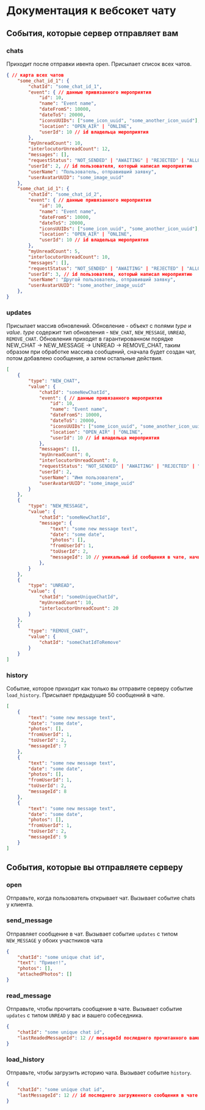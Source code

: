 # Документация к вебсокет чату

## События, которые сервер отправляет вам

### chats

Приходит после отправки ивента open. Присылает список всех чатов.

```json
{ // карта всех чатов
    "some_chat_id_1": {
        "chatId": "some_chat_id_1",
        "event": { // данные привязанного мероприятия
            "id": 10,
            "name": "Event name",
            "dateFromS": 10000,
            "dateToS": 20000,
            "iconsUUIDs": ["some_icon_uuid", "some_another_icon_uuid"],
            "location": "OPEN_AIR" | "ONLINE",
            "userId": 10 // id владельца мероприятия
        },
        "myUnreadCount": 10,
        "interlocutorUnreadCount": 12,
        "messages": [],
        "requestStatus": "NOT_SENDED" | "AWAITING" | "REJECTED" | "ALLOWED",
        "userId": 2, // id пользователя, который написал мероприятию
        "userName": "Пользователь, отправивший заявку",
        "userAvatarUUID": "some_image_uuid"
    },
    "some_chat_id_1": {
        "chatId": "some_chat_id_2",
        "event": { // данные привязанного мероприятия
            "id": 10,
            "name": "Event name",
            "dateFromS": 10000,
            "dateToS": 20000,
            "iconsUUIDs": ["some_icon_uuid", "some_another_icon_uuid"],
            "location": "OPEN_AIR" | "ONLINE",
            "userId": 10 // id владельца мероприятия
        },
        "myUnreadCount": 5,
        "interlocutorUnreadCount": 10,
        "messages": [],
        "requestStatus": "NOT_SENDED" | "AWAITING" | "REJECTED" | "ALLOWED",
        "userId": 3, // id пользователя, который написал мероприятию
        "userName": "Другой пользователь, отправивший заявку",
        "userAvatarUUID": "some_another_image_uuid"
    },
}
```

### updates

Присылает массив обновлений. Обновление - объект с полями _type_ и _value_. _type_ содержит тип обновления - `NEW_CHAT`, `NEW_MESSAGE`, `UNREAD`, `REMOVE_CHAT`. Обновления приходят в гарантированном порядке NEW_CHAT -> NEW_MESSAGE -> UNREAD -> REMOVE_CHAT, таким образом при обработке массива сообщений, сначала будет создан чат, потом добавлено сообщение, а затем остальные действия.

```json
[
    {
        "type": "NEW_CHAT",
        "value": {
            "chatId": "someNewChatId",
            "event": { // данные привязанного мероприятия
                "id": 10,
                "name": "Event name",
                "dateFromS": 10000,
                "dateToS": 20000,
                "iconsUUIDs": ["some_icon_uuid", "some_another_icon_uuid"],
                "location": "OPEN_AIR" | "ONLINE",
                "userId": 10 // id владельца мероприятия
            },
            "messages": [],
            "myUnreadCount": 0,
            "interlocutorUnreadCount": 0,
            "requestStatus": "NOT_SENDED" | "AWAITING" | "REJECTED" | "ALLOWED",
            "userId": 2,
            "userName": "Имя пользователя",
            "userAvatarUUID": "some_image_uuid"
        }
    },
    {
        "type": "NEW_MESSAGE",
        "value": {
            "chatId": "someNewChatId",
            "message": {
                "text": "some new message text",
                "date": "some date",
                "photos": [],
                "fromUserId": 1,
                "toUserId": 2,
                "messageId": 10 // уникальный id сообщения в чате, начинается с 1
            },
        }
    },
    {
        "type": "UNREAD",
        "value": {
            "chatId": "someUniqueChatId",
            "myUnreadCount": 10,
            "interlocutorUnreadCount": 20
        }
    },
    {
        "type": "REMOVE_CHAT",
        "value": {
            "chatId": "someChatIdToRemove"
        }
    }
]
```

### history

Событие, которое приходит как только вы отправите серверу событие `load_history`. Присылает предыдущие 50 сообщений в чате.

```json
[
	{
		"text": "some new message text",
		"date": "some date",
		"photos": [],
		"fromUserId": 1,
		"toUserId": 2,
		"messageId": 7
	},
	{
		"text": "some new message text",
		"date": "some date",
		"photos": [],
		"fromUserId": 1,
		"toUserId": 2,
		"messageId": 8
	},
	{
		"text": "some new message text",
		"date": "some date",
		"photos": [],
		"fromUserId": 1,
		"toUserId": 2,
		"messageId": 9
	}
]
```

## События, которые вы отправляете серверу

### open

Отправьте, когда пользователь открывает чат. Вызывает событие chats у клиента.

### send_message

Отправляет сообщение в чат. Вызывает событие `updates` с типом `NEW_MESSAGE` у обоих участников чата

```json
{
	"chatId": "some unique chat id",
	"text": "Привет!",
	"photos": [],
	"attachedPhotos": []
}
```

### read_message

Отправьте, чтобы прочитать сообщение в чате. Вызывает событие `updates` с типом `UNREAD` у вас и вашего собеседника.

```json
{
	"chatId": "some unique chat id",
	"lastReadedMessageId": 12 // messageId последнего прочитанного вами сообщения
}
```

### load_history

Отправьте, чтобы загрузить историю чата. Вызывает событие `history`.

```json
{
	"chatId": "some unique chat id",
	"lastMessageId": 12 // id последнего загруженного сообщения в чате
}
```

